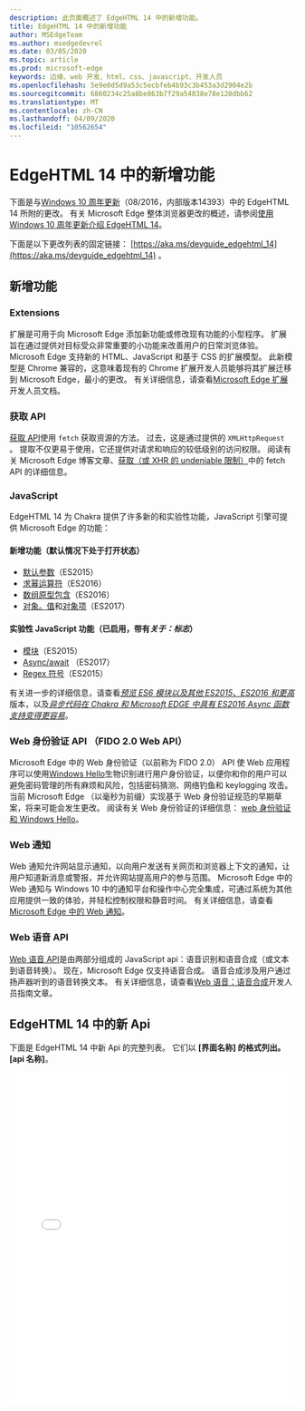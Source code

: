 ```yaml
---
description: 此页面概述了 EdgeHTML 14 中的新增功能。
title: EdgeHTML 14 中的新增功能
author: MSEdgeTeam
ms.author: msedgedevrel
ms.date: 03/05/2020
ms.topic: article
ms.prod: microsoft-edge
keywords: 边缘、web 开发、html、css、javascript、开发人员
ms.openlocfilehash: 5e9e0d5d9a53c5ecbfeb4b93c3b453a3d2904e2b
ms.sourcegitcommit: 6860234c25a8be863b7f29a54838e78e120dbb62
ms.translationtype: MT
ms.contentlocale: zh-CN
ms.lasthandoff: 04/09/2020
ms.locfileid: "10562654"
---
```

# EdgeHTML 14 中的新增功能
下面是与[Windows 10 周年更新](https://blogs.windows.com/windowsexperience/2016/06/29/windows-10-anniversary-update-available-august-2/)（08/2016，内部版本14393）中的 EdgeHTML 14 所附的更改。 有关 Microsoft Edge 整体浏览器更改的概述，请参阅[使用 Windows 10 周年更新介绍 EdgeHTML 14](https://blogs.windows.com/msedgedev/2016/08/04/introducing-edgehtml-14)。

下面是以下更改列表的固定链接： [https://aka.ms/devguide_edgehtml_14](https://aka.ms/devguide_edgehtml_14) 。

## 新增功能

### Extensions
扩展是可用于向 Microsoft Edge 添加新功能或修改现有功能的小型程序。 扩展旨在通过提供对目标受众非常重要的小功能来改善用户的日常浏览体验。 Microsoft Edge 支持新的 HTML、JavaScript 和基于 CSS 的扩展模型。 此新模型是 Chrome 兼容的，这意味着现有的 Chrome 扩展开发人员能够将其扩展迁移到 Microsoft Edge，最小的更改。 有关详细信息，请查看[Microsoft Edge 扩展](https://docs.microsoft.com/microsoft-edge/extensions)开发人员文档。 

### 获取 API
[获取 API](https://fetch.spec.whatwg.org/#fetch-api)使用 `fetch` 获取资源的方法。 过去，这是通过提供的 `XMLHttpRequest` 。 提取不仅更易于使用，它还提供对请求和响应的较低级别的访问权限。 阅读有关 Microsoft Edge 博客文章、[获取（或 XHR 的 undeniable 限制）](https://blogs.windows.com/msedgedev/2016/05/24/fetch-and-xhr-limitations/)中的 fetch API 的详细信息。

### JavaScript

EdgeHTML 14 为 Chakra 提供了许多新的和实验性功能，JavaScript 引擎可提供 Microsoft Edge 的功能：

#### 新增功能（默认情况下处于打开状态）

* [默认参数](https://developer.microsoft.com/microsoft-edge/platform/status/defaultparameteres6)（ES2015）
* [求幂运算符](https://developer.microsoft.com/microsoft-edge/platform/status/exponentiationoperatores2016)（ES2016）
* [数组原型包含](https://developer.microsoft.com/microsoft-edge/platform/status/arrayprototypeincludeses2016)（ES2016）
* [对象。值](https://developer.mozilla.org/docs/Web/JavaScript/Reference/Global_Objects/Object/values)和[对象项](https://developer.mozilla.org/docs/Web/JavaScript/Reference/Global_Objects/Object/entries)（ES2017）

#### 实验性 JavaScript 功能（已启用，带有*关于：标志*）

* [模块](https://blogs.windows.com/msedgedev/2016/05/17/es6-modules-and-beyond/)（ES2015）
* [Async/await](https://developer.microsoft.com/microsoft-edge/platform/status/asyncfunctionses2016) （ES2017）
* [Regex 符号](https://developer.microsoft.com/microsoft-edge/platform/status/regexpbuiltinses6)（ES2015）

有关进一步的详细信息，请查看[*预览 ES6 模块以及其他 ES2015、ES2016 和更高*](https://blogs.windows.com/msedgedev/2016/05/17/es6-modules-and-beyond/)版本，以及[*异步代码在 Chakra 和 Microsoft EDGE 中具有 ES2016 Async 函数支持变得更容易*](https://blogs.windows.com/msedgedev/2015/09/30/asynchronous-code-gets-easier-with-es2016-async-function-support-in-chakra-and-microsoft-edge/)。

### Web 身份验证 API （FIDO 2.0 Web API）
Microsoft Edge 中的 Web 身份验证（以前称为 FIDO 2.0） API 使 Web 应用程序可以使用[Windows Hello](https://go.microsoft.com/fwlink/p/?LinkID=624961)生物识别进行用户身份验证，以便你和你的用户可以避免密码管理的所有麻烦和风险，包括密码猜测、网络钓鱼和 keylogging 攻击。 当前 Microsoft Edge （以毫秒为前缀）实现基于 Web 身份验证规范的早期草案，将来可能会发生更改。 阅读有关 Web 身份验证的详细信息： [web 身份验证和 Windows Hello](https://docs.microsoft.com/microsoft-edge/dev-guide/device/web-authentication)。

### Web 通知
Web 通知允许网站显示通知，以向用户发送有关网页和浏览器上下文的通知，让用户知道新消息或警报，并允许网站提高用户的参与范围。 Microsoft Edge 中的 Web 通知与 Windows 10 中的通知平台和操作中心完全集成，可通过系统为其他应用提供一致的体验，并轻松控制权限和静音时间。 有关详细信息，请查看[Microsoft Edge 中的 Web 通知](https://blogs.windows.com/msedgedev/2016/05/16/web-notifications-microsoft-edge/)。 

### Web 语音 API
[Web 语音 API](https://dvcs.w3.org/hg/speech-api/raw-file/tip/speechapi.html)是由两部分组成的 JavaScript api：语音识别和语音合成（或文本到语音转换）。 现在，Microsoft Edge 仅支持语音合成。 语音合成涉及用户通过扬声器听到的语音转换文本。 有关详细信息，请查看[Web 语音：语音合成](https://docs.microsoft.com/microsoft-edge/dev-guide/multimedia/web-speech-api)开发人员指南文章。 

## EdgeHTML 14 中的新 Api

下面是 EdgeHTML 14 中新 Api 的完整列表。 它们以 **[界面名称] 的格式列出。 [api 名称]**。
<iframe height='585' scrolling='no' title='EdgeHTML 14 中的新 Api' src='//codepen.io/MSEdgeDev/embed/oWMEPE/?height=585&theme-id=23761&default-tab=result&embed-version=2' frameborder='no' allowtransparency='true' allowfullscreen='true' style='width: 100%;'>在 <a href='https://codepen.io/MSEdgeDev/pen/oWMEPE/'> </a> CodePen 上的 MSEdgeDev （ <a href='https://codepen.io/MSEdgeDev'> @MSEdgeDev）中查看 EdgeHTML 14 中的笔新 api </a> <a href='https://codepen.io'> </a> 。
</iframe>
